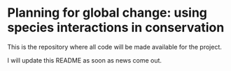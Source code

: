 Planning for global change: using species interactions in conservation
======================================================================

This is the repository where all code will be made available for the project.

I will update this README as soon as news come out.
